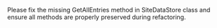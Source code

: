 Please fix the missing GetAllEntries method in SiteDataStore class and ensure all methods are properly preserved during refactoring.